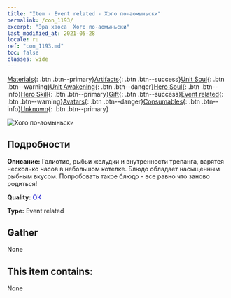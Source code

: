 ```yaml
---
title: "Item - Event related - Хого по-аомыньски"
permalink: /con_1193/
excerpt: "Эра хаоса  Хого по-аомыньски"
last_modified_at: 2021-05-28
locale: ru
ref: "con_1193.md"
toc: false
classes: wide
---
```

 [Materials](/ItemsRU/){: .btn .btn--primary}[Artifacts](/ItemsRU/Artifacts/){: .btn .btn--success}[Unit Soul](/ItemsRU/UnitSoul/){: .btn .btn--warning}[Unit Awakening](/ItemsRU/UnitAwakening/){: .btn .btn--danger}[Hero Soul](/ItemsRU/HeroSoul/){: .btn .btn--info}[Hero Skill](/ItemsRU/HeroSkill/){: .btn .btn--primary}[Gift](/ItemsRU/Gift/){: .btn .btn--success}[Event related](/ItemsRU/Events/){: .btn .btn--warning}[Avatars](/ItemsRU/Avatars/){: .btn .btn--danger}[Consumables](/ItemsRU/Consumables/){: .btn .btn--info}[Unknown](/ItemsRU/Unknown/){: .btn .btn--primary}

 ![Хого по-аомыньски](/images/t/i_81513331.png)

## Подробности
 **Описание:** Галиотис, рыбьи желудки и внутренности трепанга, варятся несколько часов в небольшом котелке. Блюдо обладает насыщенным рыбным вкусом. Попробовать такое блюдо - все равно что заново родиться!

 **Quality:** <span style="color: #0000CD">OK</span>

 **Type:** Event related

## Gather

  None

## This item contains:

  None

